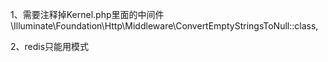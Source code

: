 <p>1、需要注释掉Kernel.php里面的中间件 \Illuminate\Foundation\Http\Middleware\ConvertEmptyStringsToNull::class, </p>
<p>2、redis只能用模式</p>